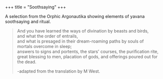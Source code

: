 +++
title = "Soothsaying"
+++

A selection from the Orphic Argonautika showing elements of yavana soothsaying and ritual.

> And you have learned the ways of divination by beasts and birds,  
> and what the order of entrails,  
> and what is presaged in their dream-roaming paths by souls of mortals overcome in sleep;  
> answers to signs and portents, the stars' courses, the purification rite, great blessing to men, placation of gods, and offerings poured out for the dead.
> 
> -adapted from the translation by M West.


